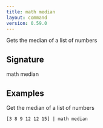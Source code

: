 ```yaml
---
title: math median
layout: command
version: 0.59.0
---
```


Gets the median of a list of numbers

## Signature

math median 

## Examples

Get the median of a list of numbers
```shell
[3 8 9 12 12 15] | math median
```

